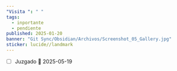 ```yaml
---
"Visita ": " "
tags:
  - inportante
  - pendiente
published: 2025-01-20
banner: "Git Sync/Obsidian/Archivos/Screenshot_05_Gallery.jpg"
sticker: lucide//landmark
---
```

- [ ] Juzgado 📅  2025-05-19